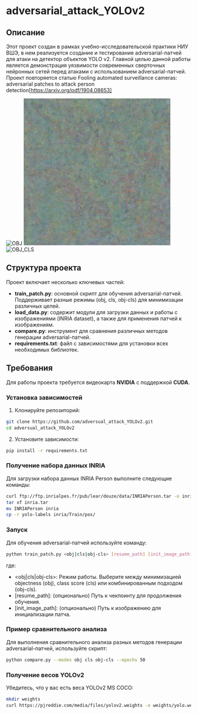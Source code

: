 # adversarial_attack_YOLOv2

## Описание

Этот проект создан в рамках учебно-исследовательской практики НИУ ВШЭ, в нем реализуется создание и тестирование adversarial-патчей для атаки на детектор объектов YOLO v2. Главной целью данной работы является демонстрация уязвимости современных сверточных нейронных сетей перед атаками с использованием adversarial-патчей. Проект повторяется статью Fooling automated surveillance cameras: adversarial patches to attack person detection[https://arxiv.org/pdf/1904.08653]

![OBJ](Slide_Show/obj.gif) ![CLS](Slide_Show/cls.gif) ![OBJ_CLS](Slide_Show/obj-cls.gif)


## Структура проекта

Проект включает несколько ключевых частей:

- **train_patch.py**: основной скрипт для обучения adversarial-патчей. Поддерживает разные режимы (obj, cls, obj-cls) для минимизации различных целей.
- **load_data.py**: содержит модули для загрузки данных и работы с изображениями (INRIA dataset), а также для применения патчей к изображениям.
- **compare.py**: инструмент для сравнения различных методов генерации adversarial-патчей.
- **requirements.txt**: файл с зависимостями для установки всех необходимых библиотек.

## Требования

Для работы проекта требуется видеокарта **NVIDIA** с поддержкой **CUDA**.


### Установка зависимостей

1. Клонируйте репозиторий:

```bash
git clone https://github.com/adversual_attack_YOLOv2.git
cd adversual_attack_YOLOv2
```

2. Установите зависимости:
```bash
pip install -r requirements.txt
```
### Получение набора данных INRIA

Для загрузки набора данных INRIA Person выполните следующие команды:
```bash
curl ftp://ftp.inrialpes.fr/pub/lear/douze/data/INRIAPerson.tar -o inria.tar
tar xf inria.tar
mv INRIAPerson inria
cp -r yolo-labels inria/Train/pos/
```
### Запуск

Для обучения adversarial-патчей используйте команду:
```bash
python train_patch.py <obj|cls|obj-cls> [resume_path] [init_image_path]
```
где:
- <obj|cls|obj-cls>: Режим работы. Выберите между минимизацией objectness (obj), class score (cls) или комбинированным подходом (obj-cls).
- [resume_path]: (опционально) Путь к чекпоинту для продолжения обучения.
- [init_image_path]: (опционально) Путь к изображению для инициализации патча.

### Пример сравнительного анализа

Для выполнения сравнительного анализа разных методов генерации adversarial-патчей, используйте скрипт:
```bash
python compare.py --modes obj cls obj-cls --epochs 50
```
### Получение весов YOLOv2

Убедитесь, что у вас есть веса YOLOv2 MS COCO:
```bash
mkdir weights
curl https://pjreddie.com/media/files/yolov2.weights -o weights/yolo.weights
```
